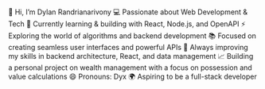 👋 Hi, I’m Dylan Randrianarivony
💻 Passionate about Web Development & Tech
🌱 Currently learning & building with React, Node.js, and OpenAPI
⚡ Exploring the world of algorithms and backend development
📚 Focused on creating seamless user interfaces and powerful APIs
🔧 Always improving my skills in backend architecture, React, and data management
📈 Building a personal project on wealth management with a focus on possession and value calculations
😄 Pronouns: Dyx
🌍 Aspiring to be a full-stack developer
